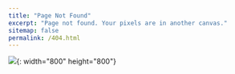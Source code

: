 ```yaml
---
title: "Page Not Found"
excerpt: "Page not found. Your pixels are in another canvas."
sitemap: false
permalink: /404.html
---
```

![](https://thumbs.dreamstime.com/b/error-not-found-symbol-logo-design-vector-232023001.jpg){: width="800" height="800"}